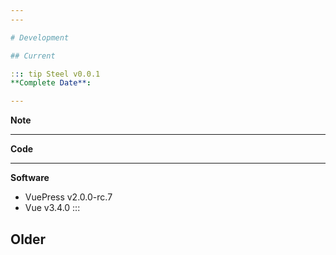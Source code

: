 ```yaml
---
---

# Development

## Current

::: tip Steel v0.0.1
**Complete Date**:

---
```


**Note**

---

**Code**

---

**Software**
  - VuePress v2.0.0-rc.7
  - Vue v3.4.0
:::


## Older